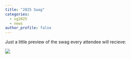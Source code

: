 ```yaml
---
title: "2025 Swag"
categories:
  - sg2025
  - news
author_profile: false
---
```

Just a little preview of the swag every attendee will recieve:

<img src="/assets/images/2025/2025swag.png">